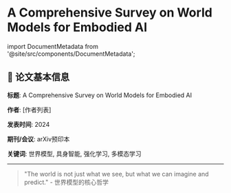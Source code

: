 # A Comprehensive Survey on World Models for Embodied AI

import DocumentMetadata from '@site/src/components/DocumentMetadata';

<DocumentMetadata />

## 📄 论文基本信息

**标题**: A Comprehensive Survey on World Models for Embodied AI

**作者**: [作者列表]

**发表时间**: 2024

**期刊/会议**: arXiv预印本

**关键词**: 世界模型, 具身智能, 强化学习, 多模态学习


---

> "The world is not just what we see, but what we can imagine and predict." - 世界模型的核心哲学